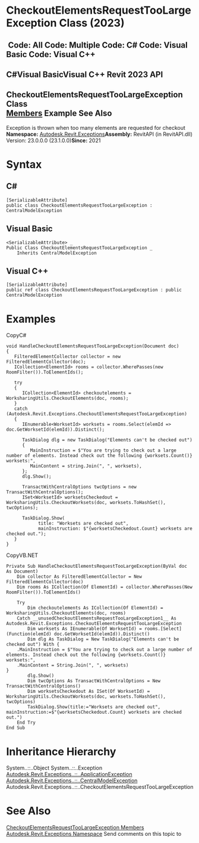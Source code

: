 # CheckoutElementsRequestTooLargeException Class (2023)

﻿
 Code: All Code: Multiple Code: C# Code: Visual Basic Code: Visual C++   
---  
C#Visual BasicVisual C++
Revit 2023 API  
---  
CheckoutElementsRequestTooLargeException Class  
[Members](9fd2fc55-7098-88da-1125-a6f4312f7172.md "CheckoutElementsRequestTooLargeException Members") Example See Also  
---  
Exception is thrown when too many elements are requested for checkout 
**Namespace:** [Autodesk.Revit.Exceptions](e3bbc463-dccb-6964-e8ef-697c9ed07a27.md "Autodesk.Revit.Exceptions Namespace")**Assembly:** RevitAPI (in RevitAPI.dll) Version: 23.0.0.0 (23.1.0.0)**Since:** 2021
# Syntax
C#  
---  
```text
[SerializableAttribute]
public class CheckoutElementsRequestTooLargeException : CentralModelException
```
  
Visual Basic  
---  
```text
<SerializableAttribute> _
Public Class CheckoutElementsRequestTooLargeException _
	Inherits CentralModelException
```
  
Visual C++  
---  
```text
[SerializableAttribute]
public ref class CheckoutElementsRequestTooLargeException : public CentralModelException
```
  
# Examples
CopyC#
```text
void HandleCheckoutElementsRequestTooLargeException(Document doc)
{
   FilteredElementCollector collector = new FilteredElementCollector(doc);
   ICollection<ElementId> rooms = collector.WherePasses(new RoomFilter()).ToElementIds();

   try
   {
      ICollection<ElementId> checkoutelements = WorksharingUtils.CheckoutElements(doc, rooms);
   }
   catch (Autodesk.Revit.Exceptions.CheckoutElementsRequestTooLargeException)
   {
      IEnumerable<WorksetId> worksets = rooms.Select(elemId => doc.GetWorksetId(elemId)).Distinct();

      TaskDialog dlg = new TaskDialog("Elements can't be checked out")
      {
         MainInstruction = $"You are trying to check out a large number of elements. Instead check out the following {worksets.Count()} worksets:",
         MainContent = string.Join(", ", worksets),
      };
      dlg.Show();

      TransactWithCentralOptions twcOptions = new TransactWithCentralOptions();
      ISet<WorksetId> worksetsCheckedout = WorksharingUtils.CheckoutWorksets(doc, worksets.ToHashSet(), twcOptions);

      TaskDialog.Show(
            title: "Worksets are checked out",
            mainInstruction: $"{worksetsCheckedout.Count} worksets are checked out.");
   }
}
```

CopyVB.NET
```text
Private Sub HandleCheckoutElementsRequestTooLargeException(ByVal doc As Document)
    Dim collector As FilteredElementCollector = New FilteredElementCollector(doc)
    Dim rooms As ICollection(Of ElementId) = collector.WherePasses(New RoomFilter()).ToElementIds()

    Try
        Dim checkoutelements As ICollection(Of ElementId) = WorksharingUtils.CheckoutElements(doc, rooms)
    Catch __unusedCheckoutElementsRequestTooLargeException1__ As Autodesk.Revit.Exceptions.CheckoutElementsRequestTooLargeException
        Dim worksets As IEnumerable(Of WorksetId) = rooms.[Select](Function(elemId) doc.GetWorksetId(elemId)).Distinct()
        Dim dlg As TaskDialog = New TaskDialog("Elements can't be checked out") With {
    .MainInstruction = $"You are trying to check out a large number of elements. Instead check out the following {worksets.Count()} worksets:",
    .MainContent = String.Join(", ", worksets)
}
        dlg.Show()
        Dim twcOptions As TransactWithCentralOptions = New TransactWithCentralOptions()
        Dim worksetsCheckedout As ISet(Of WorksetId) = WorksharingUtils.CheckoutWorksets(doc, worksets.ToHashSet(), twcOptions)
        TaskDialog.Show(title:="Worksets are checked out", mainInstruction:=$"{worksetsCheckedout.Count} worksets are checked out.")
    End Try
End Sub
```

# Inheritance Hierarchy
System..::..Object System..::..Exception [Autodesk.Revit.Exceptions..::..ApplicationException](05012a96-16ea-ace7-6115-b45406dacead.md "ApplicationException Class") [Autodesk.Revit.Exceptions..::..CentralModelException](0e2ac15f-ca64-42c3-b3ef-e6f7ca1cb59a.md "CentralModelException Class") Autodesk.Revit.Exceptions..::..CheckoutElementsRequestTooLargeException
# See Also
[CheckoutElementsRequestTooLargeException Members](9fd2fc55-7098-88da-1125-a6f4312f7172.md "CheckoutElementsRequestTooLargeException Members")
[Autodesk.Revit.Exceptions Namespace](e3bbc463-dccb-6964-e8ef-697c9ed07a27.md "Autodesk.Revit.Exceptions Namespace")
Send comments on this topic to 